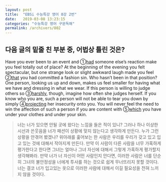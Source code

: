 ```yaml
---
layout: post
title:  "EBSi 수능특강 영어 8강 2번"
date:   2019-03-08 13:23:15
categories: "수능특강 영어 구문독해"
permalink: /archivers/802
---
```



## 다음 글의 밑줄 친 부분 중, 어법상 틀린 것은?


Have you ever been to an event and ①<u>had</u> someone else’s reaction make you feel totally out of place? At the beginning of the evening you felt spectacular, but one strange look or slight awkward laugh made you feel ②<u>that</u> you had committed a fashion sin. Who hasn’t been in that position? One person, looking us up and down, makes us feel smaller for having what we have and dressing in what we wear. If this person is willing to judge others so ③<u>harshly</u>, though, imagine how often she judges herself. If you know who you are, such a person will not be able to tear you down by simply ④<u>projecting</u> her insecurity onto you. You will never feel the need to win the affection of such a person if you are content with ⑤<u>which</u> you have under your clothes and under your skin.

<!--more-->

> 너는 너가 있으면 안될 곳에 왔다는 느낌을 들은 적이 있니? 그러나 하나 이상한 시선과 쓴웃음을 너가 패션이 상황에 맞지 않는다고 생각하게 만든다. 누가 그런 상황을 안겪어 봤겠나? 위아래를 훑어보는 한 사람은 우리를 우리가 갖고 있고 입고 있는 것에 대해서 작아지게 만든다. 만약 이 사람이 다른 사람을 너무 가혹하게 평가한다고 한다면 그녀는 얼마나 그녀 자신에 대해서 그렇게 가혹하게 평가할지 생각해봐라. 만약 너가 너 자신이 어떤 사람인지 안다면, 이러한 사람은 너를 단순히 그녀의 불안정성을 너에게 투사를 하는 것으로 쉽게 무너뜨리지 못할 것이다. 너는 결코 너가 입고있는 옷으로 이러한 사람에 대해서 이길 필요성을 전혀 느끼지 않을 것이다.